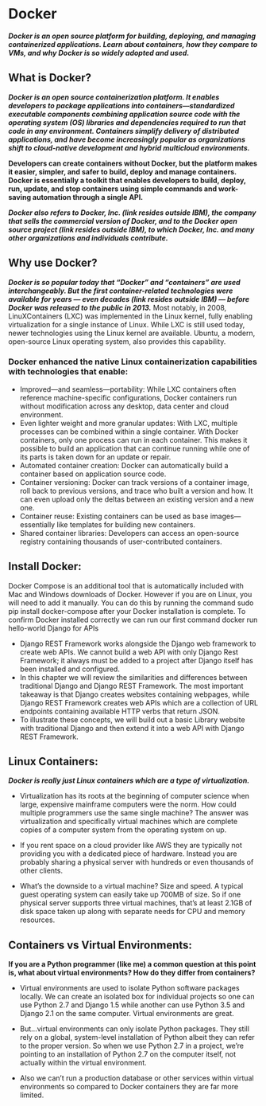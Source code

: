 # Docker
***Docker is an open source platform for building, deploying, and managing containerized applications. Learn about containers, how they compare to VMs, and why Docker is so widely adopted and used.***

## What is Docker?
***Docker is an open source containerization platform. It enables developers to package applications into containers—standardized executable components combining application source code with the operating system (OS) libraries and dependencies required to run that code in any environment. Containers simplify delivery of distributed applications, and have become increasingly popular as organizations shift to cloud-native development and hybrid multicloud environments.***

**Developers can create containers without Docker, but the platform makes it easier, simpler, and safer to build, deploy and manage containers. Docker is essentially a toolkit that enables developers to build, deploy, run, update, and stop containers using simple commands and work-saving automation through a single API.**

***Docker also refers to Docker, Inc. (link resides outside IBM), the company that sells the commercial version of Docker, and to the Docker open source project (link resides outside IBM), to which Docker, Inc. and many other organizations and individuals contribute.***


## Why use Docker?
***Docker is so popular today that “Docker” and “containers” are used interchangeably. But the first container-related technologies were available for years — even decades (link resides outside IBM) — before Docker was released to the public in 2013.***
Most notably, in 2008, LinuXContainers (LXC) was implemented in the Linux kernel, fully enabling virtualization for a single instance of Linux. While LXC is still used today, newer technologies using the Linux kernel are available. Ubuntu, a modern, open-source Linux operating system, also provides this capability.

### Docker enhanced the native Linux containerization capabilities with technologies that enable:
- Improved—and seamless—portability: While LXC containers often reference machine-specific configurations, Docker containers run without modification across any desktop, data center and cloud environment.
- Even lighter weight and more granular updates: With LXC, multiple processes can be combined within a single container. With Docker containers, only one process can run in each container. This makes it possible to build an application that can continue running while one of its parts is taken down for an update or repair.
- Automated container creation: Docker can automatically build a container based on application source code.
- Container versioning: Docker can track versions of a container image, roll back to previous versions, and trace who built a version and how. It can even upload only the deltas between an existing version and a new one.
- Container reuse: Existing containers can be used as base images—essentially like templates for building new containers.
- Shared container libraries: Developers can access an open-source registry containing thousands of user-contributed containers.

## Install Docker:
Docker Compose is an additional tool that is automatically included with Mac and Windows downloads of Docker. However if you are on Linux, you will need to add it manually. You can do this by running the command sudo pip install docker-compose after your Docker installation is complete.
To confirm Docker installed correctly we can run our first command docker run hello-world
Django for APIs
- Django REST Framework works alongside the Django web framework to create web APIs. We cannot build a web API with only Django Rest Framework; it always must be added to a project after Django itself has been installed and configured.
- In this chapter we will review the similarities and differences between traditional Django and Django REST Framework. The most important takeaway is that Django creates websites containing webpages, while Django REST Framework creates web APIs which are a collection of URL endpoints containing available HTTP verbs that return JSON.
- To illustrate these concepts, we will build out a basic Library website with traditional Django and then extend it into a web API with Django REST Framework.

## Linux Containers:
***Docker is really just Linux containers which are a type of virtualization.***
- Virtualization has its roots at the beginning of computer science when large, expensive mainframe computers were the norm. How could multiple programmers use the same single machine? The answer was virtualization and specifically virtual machines which are complete copies of a computer system from the operating system on up.

- If you rent space on a cloud provider like AWS they are typically not providing you with a dedicated piece of hardware. Instead you are probably sharing a physical server with hundreds or even thousands of other clients.

-  What’s the downside to a virtual machine? Size and speed. A typical guest operating system can easily take up 700MB of size. So if one physical server supports three virtual machines, that’s at least 2.1GB of disk space taken up along with separate needs for CPU and memory resources.

## Containers vs Virtual Environments:
**If you are a Python programmer (like me) a common question at this point is, what about virtual environments? How do they differ from containers?**
- Virtual environments are used to isolate Python software packages locally. We can create an isolated box for individual projects so one can use Python 2.7 and Django 1.5 while another can use Python 3.5 and Django 2.1 on the same computer. Virtual environments are great.

- But…virtual environments can only isolate Python packages. They still rely on a global, system-level installation of Python albeit they can refer to the proper version. So when we use Python 2.7 in a project, we’re pointing to an installation of Python 2.7 on the computer itself, not actually within the virtual environment.

- Also we can’t run a production database or other services within virtual environments so compared to Docker containers they are far more limited.
